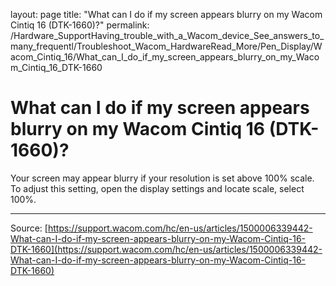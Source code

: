 layout: page
title: "What can I do if my screen appears blurry on my Wacom Cintiq 16 (DTK-1660)?"
permalink: /Hardware_SupportHaving_trouble_with_a_Wacom_device_See_answers_to_many_frequentl/Troubleshoot_Wacom_HardwareRead_More/Pen_Display/Wacom_Cintiq_16/What_can_I_do_if_my_screen_appears_blurry_on_my_Wacom_Cintiq_16_DTK-1660

# What can I do if my screen appears blurry on my Wacom Cintiq 16 (DTK-1660)?

Your screen may appear blurry if your resolution is set above 100% scale. To adjust this setting, open the display settings and locate scale, select 100%.

---
Source: [https://support.wacom.com/hc/en-us/articles/1500006339442-What-can-I-do-if-my-screen-appears-blurry-on-my-Wacom-Cintiq-16-DTK-1660](https://support.wacom.com/hc/en-us/articles/1500006339442-What-can-I-do-if-my-screen-appears-blurry-on-my-Wacom-Cintiq-16-DTK-1660)
